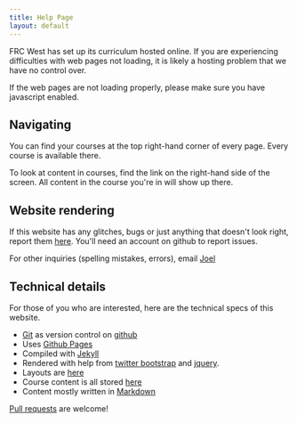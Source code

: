 ```yaml
---
title: Help Page
layout: default
---
```


FRC West has set up its curriculum hosted online. If you are experiencing difficulties with web pages not loading, it is likely a hosting problem that we have no control over.

If the web pages are not loading properly, please make sure you have javascript enabled.

## Navigating
You can find your courses at the top right-hand corner of every page. Every course is available there.

To look at content in courses, find the link on the right-hand side of the screen. All content in the course you're in will show up there.

## Website rendering
If this website has any glitches, bugs or just anything that doesn't look right, report them [here](https://github.com/frc-west/frc-west.github.io/issues/new). You'll need an account on github to report issues.

For other inquiries (spelling mistakes, errors), email [Joel](mailto:joel@frcwest.com)

## Technical details
For those of you who are interested, here are the technical specs of this website.

- [Git](http://git-scm.com/) as version control on [github](https://github.com/)
- Uses [Github Pages](http://pages.github.com/)
- Compiled with [Jekyll](http://jekyllrb.com/)
- Rendered with help from [twitter bootstrap](http://twitter.github.io/bootstrap/) and [jquery](http://jquery.com/).
- Layouts are [here](https://github.com/frc-west/frc-west.github.io/tree/master/_layouts)
- Course content is all stored [here](https://github.com/frc-west/frc-west.github.io/tree/master/courses)
- Content mostly written in [Markdown](http://daringfireball.net/projects/markdown/)

[Pull requests](https://github.com/frc-west/frc-west.github.io/pulls) are welcome!

